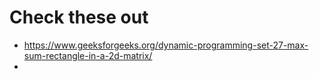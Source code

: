 Check these out
================

- https://www.geeksforgeeks.org/dynamic-programming-set-27-max-sum-rectangle-in-a-2d-matrix/
- 
